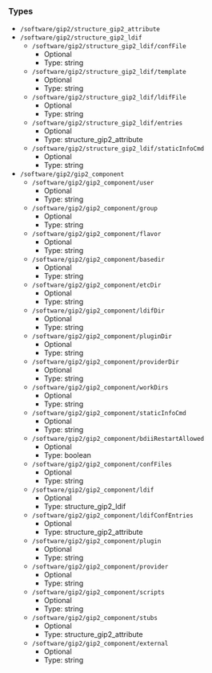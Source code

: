 
### Types

 - `/software/gip2/structure_gip2_attribute`
 - `/software/gip2/structure_gip2_ldif`
    - `/software/gip2/structure_gip2_ldif/confFile`
        - Optional
        - Type: string
    - `/software/gip2/structure_gip2_ldif/template`
        - Optional
        - Type: string
    - `/software/gip2/structure_gip2_ldif/ldifFile`
        - Optional
        - Type: string
    - `/software/gip2/structure_gip2_ldif/entries`
        - Optional
        - Type: structure_gip2_attribute
    - `/software/gip2/structure_gip2_ldif/staticInfoCmd`
        - Optional
        - Type: string
 - `/software/gip2/gip2_component`
    - `/software/gip2/gip2_component/user`
        - Optional
        - Type: string
    - `/software/gip2/gip2_component/group`
        - Optional
        - Type: string
    - `/software/gip2/gip2_component/flavor`
        - Optional
        - Type: string
    - `/software/gip2/gip2_component/basedir`
        - Optional
        - Type: string
    - `/software/gip2/gip2_component/etcDir`
        - Optional
        - Type: string
    - `/software/gip2/gip2_component/ldifDir`
        - Optional
        - Type: string
    - `/software/gip2/gip2_component/pluginDir`
        - Optional
        - Type: string
    - `/software/gip2/gip2_component/providerDir`
        - Optional
        - Type: string
    - `/software/gip2/gip2_component/workDirs`
        - Optional
        - Type: string
    - `/software/gip2/gip2_component/staticInfoCmd`
        - Optional
        - Type: string
    - `/software/gip2/gip2_component/bdiiRestartAllowed`
        - Optional
        - Type: boolean
    - `/software/gip2/gip2_component/confFiles`
        - Optional
        - Type: string
    - `/software/gip2/gip2_component/ldif`
        - Optional
        - Type: structure_gip2_ldif
    - `/software/gip2/gip2_component/ldifConfEntries`
        - Optional
        - Type: structure_gip2_attribute
    - `/software/gip2/gip2_component/plugin`
        - Optional
        - Type: string
    - `/software/gip2/gip2_component/provider`
        - Optional
        - Type: string
    - `/software/gip2/gip2_component/scripts`
        - Optional
        - Type: string
    - `/software/gip2/gip2_component/stubs`
        - Optional
        - Type: structure_gip2_attribute
    - `/software/gip2/gip2_component/external`
        - Optional
        - Type: string
